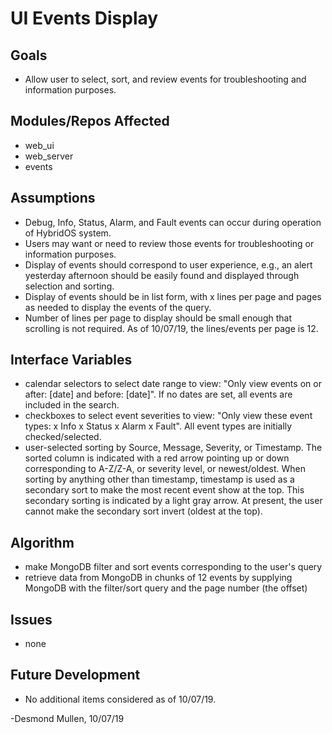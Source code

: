 # UI Events Display

## Goals

* Allow user to select, sort, and review events for troubleshooting and information purposes.


## Modules/Repos Affected

* web_ui
* web_server
* events


## Assumptions

* Debug, Info, Status, Alarm, and Fault events can occur during operation of HybridOS system.
* Users may want or need to review those events for troubleshooting or information purposes.
* Display of events should correspond to user experience, e.g., an alert yesterday afternoon should be easily found and displayed through selection and sorting.
* Display of events should be in list form, with x lines per page and pages as needed to display the events of the query.
* Number of lines per page to display should be small enough that scrolling is not required. As of 10/07/19, the lines/events per page is 12.


## Interface Variables

* calendar selectors to select date range to view: "Only view events on or after: [date] and before: [date]". If no dates are set, all events are included in the search.
* checkboxes to select event severities to view: "Only view these event types: x Info  x Status  x Alarm  x Fault". All event types are initially checked/selected.
* user-selected sorting by Source, Message, Severity, or Timestamp. The sorted column is indicated with a red arrow pointing up or down corresponding to A-Z/Z-A, or severity level, or newest/oldest. When sorting by anything other than timestamp, timestamp is used as a secondary sort to make the most recent event show at the top. This secondary sorting is indicated by a light gray arrow. At present, the user cannot make the secondary sort invert (oldest at the top).


## Algorithm

* make MongoDB filter and sort events corresponding to the user's query
* retrieve data from MongoDB in chunks of 12 events by supplying MongoDB with the filter/sort query and the page number (the offset)


## Issues

* none


## Future Development

* No additional items considered as of 10/07/19.


-Desmond Mullen, 10/07/19